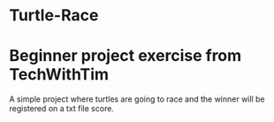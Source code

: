 # Turtle-Race
# Beginner project exercise from TechWithTim

A simple project where turtles are going to race and the winner will be registered on a txt file score.
